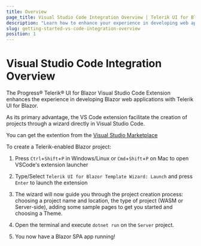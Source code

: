 ```yaml
---
title: Overview
page_title: Visual Studio Code Integration Overview | Telerik UI for Blazor
description: "Learn how to enhance your experience in developing web applications with Progress Telerik UI for Blazor."
slug: getting-started-vs-code-integration-overview
position: 1
---
```


# Visual Studio Code Integration Overview

The Progress&reg; Telerik&reg; UI for Blazor Visual Studio Code Extension enhances the experience in developing Blazor web applications with Telerik UI for Blazor.

As its primary advantage, the VS Code extension facilitate the creation of projects through a wizard directly in Visual Studio Code.

You can get the extention from the [Visual Studio Marketplace](https://marketplace.visualstudio.com/items?itemName=blazor.templatewizard)

To create a Telerik-enabled Blazor project:

1. Press `Ctrl`+`Shift`+`P` in Windows/Linux or `Cmd`+`Shift`+`P` on Mac to open VSCode's extension launcher

1. Type/Select `Telerik UI for Blazor Template Wizard: Launch` and press `Enter` to launch the extension

1. The wizard will now guide you through the project creation process: choosing a project name and location, the type of project (WASM or Server-side), adding some sample pages to get you started and choosing a Theme.

1. Open the terminal and execute `dotnet run` on the `Server` project.

1. You now have a Blazor SPA app running!


